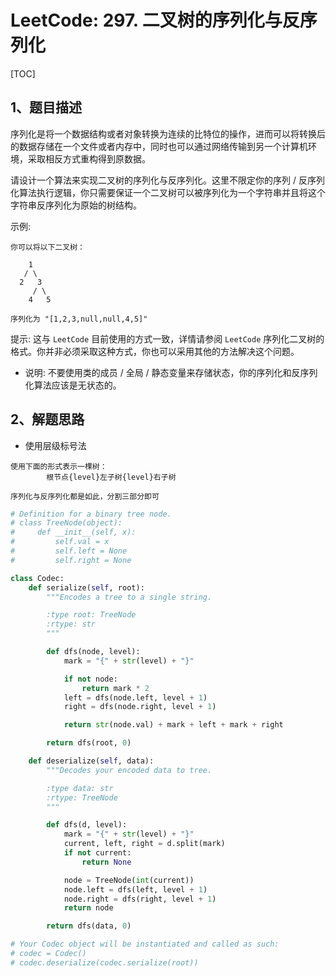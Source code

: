 # LeetCode: 297. 二叉树的序列化与反序列化

[TOC]

## 1、题目描述

序列化是将一个数据结构或者对象转换为连续的比特位的操作，进而可以将转换后的数据存储在一个文件或者内存中，同时也可以通过网络传输到另一个计算机环境，采取相反方式重构得到原数据。

请设计一个算法来实现二叉树的序列化与反序列化。这里不限定你的序列 / 反序列化算法执行逻辑，你只需要保证一个二叉树可以被序列化为一个字符串并且将这个字符串反序列化为原始的树结构。

示例: 

```
你可以将以下二叉树：

    1
   / \
  2   3
     / \
    4   5

序列化为 "[1,2,3,null,null,4,5]"
```

提示: 这与 `LeetCode` 目前使用的方式一致，详情请参阅 `LeetCode` 序列化二叉树的格式。你并非必须采取这种方式，你也可以采用其他的方法解决这个问题。

- 说明: 不要使用类的成员 / 全局 / 静态变量来存储状态，你的序列化和反序列化算法应该是无状态的。



## 2、解题思路

- 使用层级标号法

```
使用下面的形式表示一棵树：
		根节点{level}左子树{level}右子树
		
序列化与反序列化都是如此，分割三部分即可
```



```python
# Definition for a binary tree node.
# class TreeNode(object):
#     def __init__(self, x):
#         self.val = x
#         self.left = None
#         self.right = None

class Codec:
    def serialize(self, root):
        """Encodes a tree to a single string.

        :type root: TreeNode
        :rtype: str
        """

        def dfs(node, level):
            mark = "{" + str(level) + "}"

            if not node:
                return mark * 2
            left = dfs(node.left, level + 1)
            right = dfs(node.right, level + 1)

            return str(node.val) + mark + left + mark + right

        return dfs(root, 0)

    def deserialize(self, data):
        """Decodes your encoded data to tree.

        :type data: str
        :rtype: TreeNode
        """

        def dfs(d, level):
            mark = "{" + str(level) + "}"
            current, left, right = d.split(mark)
            if not current:
                return None

            node = TreeNode(int(current))
            node.left = dfs(left, level + 1)
            node.right = dfs(right, level + 1)
            return node

        return dfs(data, 0)

# Your Codec object will be instantiated and called as such:
# codec = Codec()
# codec.deserialize(codec.serialize(root))
```

